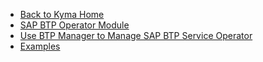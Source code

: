- [Back to Kyma Home](/)
- [SAP BTP Operator Module](README.md)
- [Use BTP Manager to Manage SAP BTP Service Operator](02-10-usage.md)
- [Examples](02-11-usage.md)
